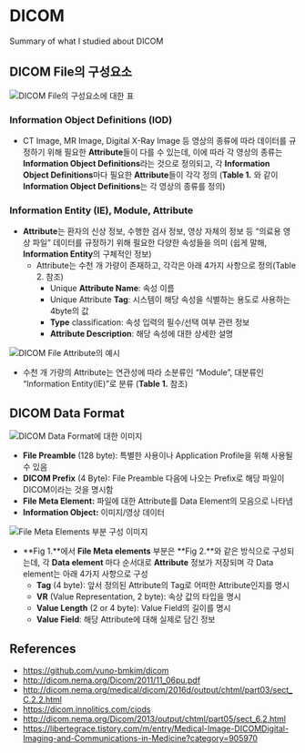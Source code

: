 # DICOM
Summary of what I studied about DICOM

## **DICOM File의 구성요소**
![DICOM File의 구성요소에 대한 표](https://user-images.githubusercontent.com/66043707/131494675-e55744fd-8f99-41d5-92b7-787639ee0186.png)

### **Information Object Definitions (IOD)**
- CT Image, MR Image, Digital X-Ray Image 등 영상의 종류에 따라 데이터를 규정하기 위해 필요한 **Attribute**들이 다를 수 있는데, 이에 따라 각 영상의 종류는 **Information Object Definitions**라는 것으로 정의되고, 각 **Information Object Definitions**마다 필요한 **Attribute**들이 각각 정의 (**Table 1.** 와 같이 **Information Object Definitions**는 각 영상의 종류를 정의)

### **Information Entity (IE), Module, Attribute**
- **Attribute**는 환자의 신상 정보, 수행한 검사 정보, 영상 자체의 정보 등 “의료용 영상 파일” 데이터를 규정하기 위해 필요한 다양한 속성들을 의미 (쉽게 말해, **Information Entity**의 구체적인 정보)
  - Attribute는 수천 개 가량이 존재하고, 각각은 아래 4가지 사항으로 정의(Table 2. 참조)
    - Unique **Attribute Name**: 속성 이름
    - Unique Attribute **Tag**: 시스템이 해당 속성을 식별하는 용도로 사용하는 4byte의 값
    - **Type** classification: 속성 입력의 필수/선택 여부 관련 정보
    - **Attribute Description**: 해당 속성에 대한 상세한 설명

![DICOM File Attribute의 예시](https://user-images.githubusercontent.com/66043707/131492423-6d168613-94cd-41a8-a6bf-eeaa1480f61c.png)
- 수천 개 가량의 Attribute는 연관성에 따라 소분류인 “Module”, 대분류인 “Information Entity(IE)”로 분류 (**Table 1.** 참조)

## **DICOM Data Format**
![DICOM Data Format에 대한 이미지](https://user-images.githubusercontent.com/66043707/131492408-fd439b91-8005-4809-8bf9-37cb839fb75b.png)
- **File Preamble** (128 byte): 특별한 사용이나 Application Profile을 위해 사용될 수 있음
- **DICOM Prefix** (4 Byte): File Preamble 다음에 나오는 Prefix로 해당 파일이 DICOM이라는 것을 명시함
- **File Meta Element:** 파일에 대한 Attribute를 Data Element의 모음으로 나타냄
- **Information Object:** 이미지/영상 데이터

![File Meta Elements 부분 구성 이미지](https://user-images.githubusercontent.com/66043707/131492420-c930675e-0098-4c41-afa5-e0592d1f7ccf.png)
- **Fig 1.**에서 **File Meta elements** 부분은 **Fig 2.**와 같은 방식으로 구성되는데, 각 **Data element** 마다 순서대로 **Attribute** 정보가 저장되며 각 Data element는 아래 4가지 사항으로 구성
  - **Tag** (4 byte): 앞서 정의된 Attribute의 Tag로 어떠한 Attribute인지를 명시
  - **VR** (Value Representation, 2 byte): 속상 값의 타입을 명시
  - **Value Length** (2 or 4 byte): Value Field의 길이를 명시
  - **Value Field**: 해당 Attribute에 대해 실제로 담긴 정보

## **References**
- https://github.com/vuno-bmkim/dicom
- http://dicom.nema.org/Dicom/2011/11_06pu.pdf
- http://dicom.nema.org/medical/dicom/2016d/output/chtml/part03/sect_C.2.2.html
- https://dicom.innolitics.com/ciods
- http://dicom.nema.org/Dicom/2013/output/chtml/part05/sect_6.2.html
- https://libertegrace.tistory.com/m/entry/Medical-Image-DICOMDigital-Imaging-and-Communications-in-Medicine?category=905970
